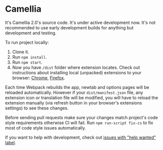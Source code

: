 # Camellia

It's Camellia 2.0's source code. It's under active development now. It's not recommended to use early development builds for anything but development and testing.

To run project locally:

1. Clone it.
2. Run `npm install`.
3. Run `npm start`.
4. Now you have `/dist` folder where extension locates. Check out instructions about installing local (unpacked) extensions to your browser: [Chrome](https://developer.chrome.com/extensions/getstarted), [Firefox](https://developer.mozilla.org/en-US/docs/Mozilla/Add-ons/WebExtensions/Your_first_WebExtension#Trying_it_out).

Each time Webpack rebuilds the app, newtab and options pages will be reloaded automatically. However if your `dist/manifest.json` file, any extension icon or translation file will be modified, you will have to reload the extension manually (via refresh button in your browser's extensions settings) to see these changes.

Before sending pull requests make sure your changes match project's code style requirements otherwise CI will fail. Run `npm run-script fix-cs` to fix most of code style issues automatically.

If you want to help with development, check out [issues with "help wanted" label](https://github.com/neluzhin/camellia/issues?q=is%3Aissue+is%3Aopen+label%3A%22help+wanted%22).
